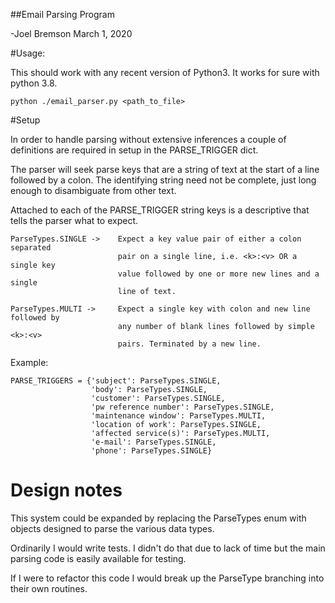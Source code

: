##Email Parsing Program

-Joel Bremson
 March 1, 2020

#Usage:

This should work with any recent version of Python3. It works for sure
with python 3.8.

```python ./email_parser.py <path_to_file>```

#Setup

In order to handle parsing without extensive inferences a couple of definitions
are required in setup in the PARSE_TRIGGER dict.

The parser will seek parse keys that are a string of text at the
start of a line followed by a colon. The identifying string need not be
complete, just long enough to disambiguate from other text.

Attached to each of the PARSE_TRIGGER string keys is a descriptive
that tells the parser what to expect.

    ParseTypes.SINGLE ->    Expect a key value pair of either a colon separated
                            pair on a single line, i.e. <k>:<v> OR a single key
                            value followed by one or more new lines and a single
                            line of text.

    ParseTypes.MULTI ->     Expect a single key with colon and new line followed by
                            any number of blank lines followed by simple <k>:<v>
                            pairs. Terminated by a new line.

Example:

```
PARSE_TRIGGERS = {'subject': ParseTypes.SINGLE,
                  'body': ParseTypes.SINGLE,
                  'customer': ParseTypes.SINGLE,
                  'pw reference number': ParseTypes.SINGLE,
                  'maintenance window': ParseTypes.MULTI,
                  'location of work': ParseTypes.SINGLE,
                  'affected service(s)': ParseTypes.MULTI,
                  'e-mail': ParseTypes.SINGLE,
                  'phone': ParseTypes.SINGLE}
```

# Design notes

This system could be expanded by replacing the ParseTypes enum with
objects designed to parse the various data types.

Ordinarily I would write tests. I didn't do that due to lack of time
but the main parsing code is easily available for testing.

If I were to refactor this code I would break up the ParseType branching
into their own routines.

